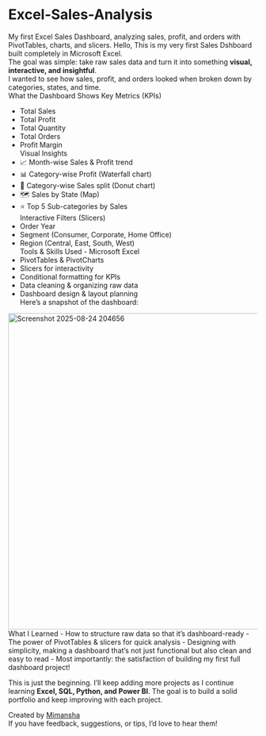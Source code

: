 # Excel-Sales-Analysis
My first Excel Sales Dashboard, analyzing sales, profit, and orders with PivotTables, charts, and slicers.
Hello, This is my very first Sales Dshboard built completely in Microsoft Excel.  
The goal was simple: take raw sales data and turn it into something **visual, interactive, and insightful**.  
I wanted to see how sales, profit, and orders looked when broken down by categories, states, and time.  
What the Dashboard Shows
Key Metrics (KPIs) 
  - Total Sales  
  - Total Profit  
  - Total Quantity  
  - Total Orders  
  - Profit Margin  
Visual Insights
  - 📈 Month-wise Sales & Profit trend  
  - 📊 Category-wise Profit (Waterfall chart)  
  - 🍩 Category-wise Sales split (Donut chart)  
  - 🗺 Sales by State (Map)  
  - ⭐ Top 5 Sub-categories by Sales  
Interactive Filters (Slicers)
  - Order Year  
  - Segment (Consumer, Corporate, Home Office)  
  - Region (Central, East, South, West)  
 Tools & Skills Used - Microsoft Excel
  - PivotTables & PivotCharts  
  - Slicers for interactivity  
  - Conditional formatting for KPIs  
- Data cleaning & organizing raw data  
- Dashboard design & layout planning  
Here’s a snapshot of the dashboard:  
<img width="1143" height="637" alt="Screenshot 2025-08-24 204656" src="https://github.com/user-attachments/assets/1977c629-92b7-4efb-9f84-89d4c230376b" />
 What I Learned
- How to structure raw data so that it’s dashboard-ready  
- The power of PivotTables & slicers for quick analysis  
- Designing with simplicity, making a dashboard that’s not just functional but also clean and easy to read  
- Most importantly: the satisfaction of building my first full dashboard project!

This is just the beginning. I’ll keep adding more projects as I continue learning **Excel, SQL, Python, and Power BI**. The goal is to build a solid portfolio and keep improving with each project.  

Created by [Mimansha](https://github.com/Mimansha262)  
If you have feedback, suggestions, or tips, I’d love to hear them!  
